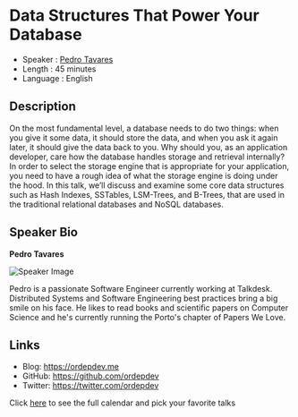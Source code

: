 Data Structures That Power Your Database
========================================

* Speaker   : [Pedro Tavares](https://pixels.camp/ordepdev)
* Length    : 45 minutes
* Language  : English

Description
-----------

On the most fundamental level, a database needs to do two things: when you give it some data, it should store the data, and when you ask it again later, it should give the data back to you. Why should you, as an application developer, care how the database handles storage and retrieval internally? In order to select the storage engine that is appropriate for your application, you need to have a rough idea of what the storage engine is doing under the hood. In this talk, we’ll discuss and examine some core data structures such as Hash Indexes, SSTables, LSM-Trees, and B-Trees, that are used in the traditional relational databases and NoSQL databases.

Speaker Bio
-----------

**Pedro Tavares**

![Speaker Image](https://avatars3.githubusercontent.com/u/1714825?v=4)

Pedro is a passionate Software Engineer currently working at Talkdesk. Distributed Systems and Software Engineering best practices bring a big smile on his face. He likes to read books and scientific papers on Computer Science and he's currently running the Porto's chapter of Papers We Love.

Links
----------

* Blog: https://ordepdev.me
* GitHub: https://github.com/ordepdev
* Twitter: https://twitter.com/ordepdev

Click [here][1] to see the full calendar and pick your favorite talks

[1]: https://pixels.camp/schedule/
